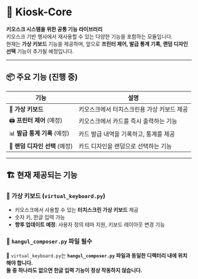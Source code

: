 # 🚀 Kiosk-Core

**키오스크 시스템을 위한 공통 기능 라이브러리**  
키오스크 기반 행사에서 재사용할 수 있는 다양한 기능을 포함하는 모듈입니다.  
현재는 **가상 키보드** 기능을 제공하며, 앞으로 **프린터 제어, 발급 통계 기록, 랜덤 디자인 선택** 기능이 추가될 예정입니다.  

---

## 📦 주요 기능 (진행 중)
| 기능                     | 설명 |
|--------------------------|----------------------------------------------------------------|
| 🎹 **가상 키보드**       | 키오스크에서 터치스크린용 가상 키보드 제공  |
| 🖨️ **프린터 제어** (예정) | 키오스크에서 카드를 즉시 출력하는 기능 |
| 📊 **발급 통계 기록** (예정) | 카드 발급 내역을 기록하고, 통계를 제공 |
| 🎨 **랜덤 디자인 선택** (예정) | 카드 디자인을 랜덤으로 선택하는 기능 |

---

## 🏗️ 현재 제공되는 기능

### 🎹 가상 키보드 (`virtual_keyboard.py`)
- 키오스크에서 사용할 수 있는 **터치스크린 가상 키보드** 제공  
- 숫자 키, 한글 입력 가능  
- **향후 업데이트 예정**: 사용자 정의 테마 지원, 키보드 레이아웃 변경 기능  

### 📌 **`hangul_composer.py` 파일 필수**
📌 `virtual_keyboard.py`는 **`hangul_composer.py` 파일과 동일한 디렉터리 내에 위치해야 합니다.**  
**둘 중 하나라도 없으면 한글 입력 기능이 정상 작동하지 않습니다.**  
